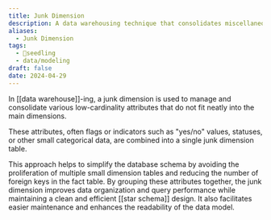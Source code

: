```yaml
---
title: Junk Dimension
description: A data warehousing technique that consolidates miscellaneous, low-cardinality attributes into a single dimension table to streamline the database schema.
aliases:
  - Junk Dimension
tags:
  - 🌱seedling
  - data/modeling
draft: false
date: 2024-04-29
---
```


In [[data warehouse]]-ing, a junk dimension is used to manage and consolidate various low-cardinality attributes that do not fit neatly into the main dimensions.

These attributes, often flags or indicators such as "yes/no" values, statuses, or other small categorical data, are combined into a single junk dimension table. 

This approach helps to simplify the database schema by avoiding the proliferation of multiple small dimension tables and reducing the number of foreign keys in the fact table. By grouping these attributes together, the junk dimension improves data organization and query performance while maintaining a clean and efficient [[star schema]] design. It also facilitates easier maintenance and enhances the readability of the data model.